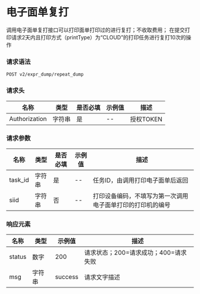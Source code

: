 # 电子面单复打

调用电子面单复打接口可以打印面单打印过的进行复打；不收取费用；
在提交打印请求2天内且打印方式（printType）为“CLOUD”的打印任务进行复打10次的操作

### 请求语法

```
POST v2/expr_dump/repeat_dump
```

### 请求头

| 名称 | 类型|是否必填 |示例值| 描述|
|---|---|---|---|---|
| Authorization | 字符串|是|--| 授权TOKEN |

### 请求参数

| 名称 | 类型|是否必填 |示例值| 描述|
|---|---|---|---|---|
| task_id | 字符串|是|--| 任务ID，由调用打印电子面单后返回 |
| siid | 字符串|否|--| 打印设备编码，不填写为第一次调用电子面单打印的打印机的编号 |

### 响应元素

| 名称 | 类型 |示例值| 描述|
|---|---|---|---|
| status | 数字|200| 请求状态；200=请求成功；400=请求失败 |
| msg | 字符串|success| 请求文字描述 |




